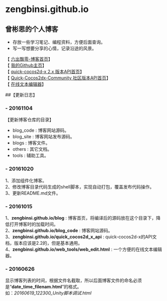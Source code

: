 # zengbinsi.github.io


## 曾彬思的个人博客

* 存放一些学习笔记、编程资料，方便后面查询。
* 写一写想要分享的心情，记录沿途的风景。




【 [六出飘零-博客首页](http://zengbinsi.github.io/blog)】  
【 [我的Github主页](https://github.com/zengbinsi)】  
【 [quick-cocos2d-x 2.x 版本API首页](http://zengbinsi.github.io/others/api_docs/quick_cocos2d_x_2_api)】  
【 [Quick-Cocos2dx-Community 社区版本API首页](http://zengbinsi.github.io/others/api_docs/quick_cocos2d_x_3_api)】  
【 [在线文本编辑器](http://zengbinsi.github.io/others/web_tools/web_edit.html)】  




##【更新日志】

### - 20161104
【更新博客仓库的目录】
- blog_code : 博客网站源码。
- blog_site : 博客网站发布源码。
- blogs : 博客文件。
- others : 其它文档。
- tools : 辅助工具。


### - 20161020
1、添加组件化博客。  
2、修改博客目录代码生成的shell脚本，实现自动打包，覆盖发布代码操作。  
3、更新README.md文件。


### - 20161015
1、**zengbinsi.github.io/blog** : 博客首页，将编译后的源码放在这个目录下，降低打开博客时的加载时间。  
2、**zengbinsi.github.io/blog_code** : 博客网站源码。  
3、**zengbinsi.github.io/quick_cocos2d_x_api** : quick-cocos2d-x的API文档，版本应该是2.2的，但是基本通用。  
4、**zengbinsi.github.io/web_tools/web_edit.html** : 一个方便的在线文本编辑器。  
  
  
### - 20160626

显示博客列表的时间，根据文件名截取，所以后面博客文件的命名必须是“**date_time_filenam.html**”的格式。  
如：*20160619_122300_Unity脚本调试.html*  

